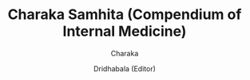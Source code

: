 ---
title: "Charaka Samhita (Compendium of Internal Medicine)"
author: ["Charaka", "Dridhabala (Editor)"]
year: 100
language: ["Sanskrit", "English"]
genre: ["Medical Texts", "Scientific Texts", "Classical Literature", "Technical Manuals"]
description: "The Charaka Samhita stands as ancient India's foundational text of internal medicine and medical philosophy, systematizing Ayurvedic knowledge through approximately 12,000 verses covering etiology, symptomatology, diagnosis, therapeutics, pharmacology, toxicology, and medical ethics. Composed around 2nd century BCE and completed by Dridhabala in 4th century CE, this monumental work of eight sthanas (sections) presents comprehensive medical science: tridosha theory (vata-pitta-kapha humors), detailed disease classification, diagnostic methodologies including pulse examination, extensive pharmacological knowledge with 500+ medicinal substances, dietary therapy, preventive medicine, and physician training. Beyond technical medicine, Charaka presents profound medical philosophy: health as harmony between body, mind, and environment; disease as imbalance requiring holistic treatment; physician as scientist-philosopher-healer; and medicine's ultimate goal as promoting longevity and quality of life enabling dharmic living. The text influenced Indian medical tradition profoundly while contributing to global medicine through Arabic translations, demonstrating ancient India's sophisticated approach to health, disease, and healing."
collections: ['medical-texts', 'scientific-texts', 'technical-manuals', 'classical-literature', 'ancient-wisdom']
sources:
  - name: "Internet Archive (Kaviraj translation)"
    url: "https://archive.org/details/CharakaSamhitaVol.IToIV"
    type: "other"
references:
  - name: "Wikipedia: Charaka Samhita"
    url: "https://en.wikipedia.org/wiki/Charaka_Samhita"
    type: "wikipedia"
  - name: "Wikipedia: Charaka"
    url: "https://en.wikipedia.org/wiki/Charaka"
    type: "wikipedia"
  - name: "Wikipedia: Ayurveda"
    url: "https://en.wikipedia.org/wiki/Ayurveda"
    type: "wikipedia"
  - name: "Wikipedia: History of medicine"
    url: "https://en.wikipedia.org/wiki/History_of_medicine"
    type: "wikipedia"
  - name: "Open Library: Charaka Samhita (Compendium of"
    url: "https://openlibrary.org/search?q=Charaka+Samhita+Compendium+of+Internal+Medicine+Charaka"
    type: "other"
featured: false
publishDate: 2025-10-30
tags: ['classical-literature', 'ayurveda']
---
